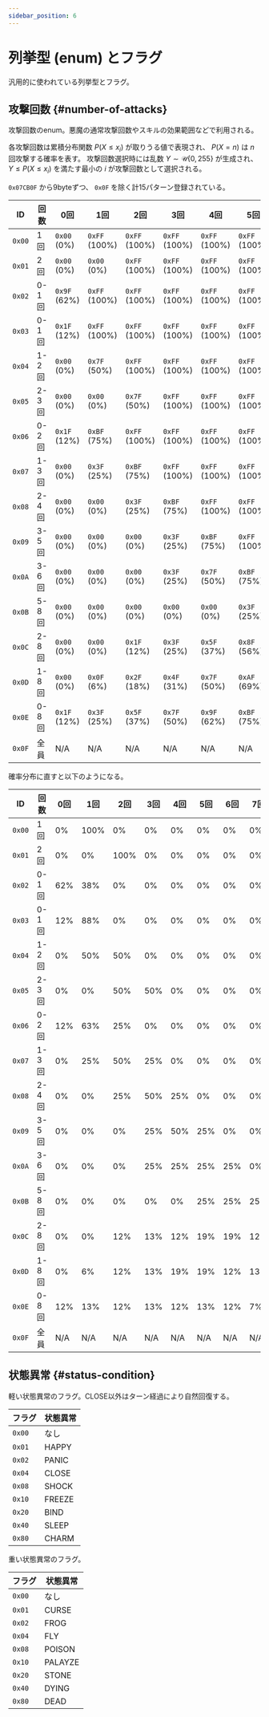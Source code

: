 ```yaml
---
sidebar_position: 6
---
```


# 列挙型 (enum) とフラグ

汎用的に使われている列挙型とフラグ。

## 攻撃回数 {#number-of-attacks}

攻撃回数のenum。悪魔の通常攻撃回数やスキルの効果範囲などで利用される。

各攻撃回数は累積分布関数 $P(X \leq x_i)$ が取りうる値で表現され、 $P(X = n)$ は $n$ 回攻撃する確率を表す。
攻撃回数選択時には乱数 $Y \sim \mathcal{U}\{0, 255\}$ が生成され、 $Y \leq P(X \leq x_i)$ を満たす最小の $i$ が攻撃回数として選択される。

`0x07CB0F` から9byteずつ、 `0x0F` を除く計15パターン登録されている。

| ID     | 回数  | 0回          | 1回           | 2回           | 3回           | 4回           | 5回           | 6回           | 7回           | 8回           |
|--------|-------|--------------|---------------|---------------|---------------|---------------|---------------|---------------|---------------|---------------|
| `0x00` | 1回   | `0x00` (0%)  | `0xFF` (100%) | `0xFF` (100%) | `0xFF` (100%) | `0xFF` (100%) | `0xFF` (100%) | `0xFF` (100%) | `0xFF` (100%) | `0xFF` (100%) |
| `0x01` | 2回   | `0x00` (0%)  | `0x00` (0%)   | `0xFF` (100%) | `0xFF` (100%) | `0xFF` (100%) | `0xFF` (100%) | `0xFF` (100%) | `0xFF` (100%) | `0xFF` (100%) |
| `0x02` | 0-1回 | `0x9F` (62%) | `0xFF` (100%) | `0xFF` (100%) | `0xFF` (100%) | `0xFF` (100%) | `0xFF` (100%) | `0xFF` (100%) | `0xFF` (100%) | `0xFF` (100%) |
| `0x03` | 0-1回 | `0x1F` (12%) | `0xFF` (100%) | `0xFF` (100%) | `0xFF` (100%) | `0xFF` (100%) | `0xFF` (100%) | `0xFF` (100%) | `0xFF` (100%) | `0xFF` (100%) |
| `0x04` | 1-2回 | `0x00` (0%)  | `0x7F` (50%)  | `0xFF` (100%) | `0xFF` (100%) | `0xFF` (100%) | `0xFF` (100%) | `0xFF` (100%) | `0xFF` (100%) | `0xFF` (100%) |
| `0x05` | 2-3回 | `0x00` (0%)  | `0x00` (0%)   | `0x7F` (50%)  | `0xFF` (100%) | `0xFF` (100%) | `0xFF` (100%) | `0xFF` (100%) | `0xFF` (100%) | `0xFF` (100%) |
| `0x06` | 0-2回 | `0x1F` (12%) | `0xBF` (75%)  | `0xFF` (100%) | `0xFF` (100%) | `0xFF` (100%) | `0xFF` (100%) | `0xFF` (100%) | `0xFF` (100%) | `0xFF` (100%) |
| `0x07` | 1-3回 | `0x00` (0%)  | `0x3F` (25%)  | `0xBF` (75%)  | `0xFF` (100%) | `0xFF` (100%) | `0xFF` (100%) | `0xFF` (100%) | `0xFF` (100%) | `0xFF` (100%) |
| `0x08` | 2-4回 | `0x00` (0%)  | `0x00` (0%)   | `0x3F` (25%)  | `0xBF` (75%)  | `0xFF` (100%) | `0xFF` (100%) | `0xFF` (100%) | `0xFF` (100%) | `0xFF` (100%) |
| `0x09` | 3-5回 | `0x00` (0%)  | `0x00` (0%)   | `0x00` (0%)   | `0x3F` (25%)  | `0xBF` (75%)  | `0xFF` (100%) | `0xFF` (100%) | `0xFF` (100%) | `0xFF` (100%) |
| `0x0A` | 3-6回 | `0x00` (0%)  | `0x00` (0%)   | `0x00` (0%)   | `0x3F` (25%)  | `0x7F` (50%)  | `0xBF` (75%)  | `0xFF` (100%) | `0xFF` (100%) | `0xFF` (100%) |
| `0x0B` | 5-8回 | `0x00` (0%)  | `0x00` (0%)   | `0x00` (0%)   | `0x00` (0%)   | `0x00` (0%)   | `0x3F` (25%)  | `0x7F` (50%)  | `0xBF` (75%)  | `0xFF` (100%) |
| `0x0C` | 2-8回 | `0x00` (0%)  | `0x00` (0%)   | `0x1F` (12%)  | `0x3F` (25%)  | `0x5F` (37%)  | `0x8F` (56%)  | `0xBF` (75%)  | `0xDF` (87%)  | `0xFF` (100%) |
| `0x0D` | 1-8回 | `0x00` (0%)  | `0x0F` (6%)   | `0x2F` (18%)  | `0x4F` (31%)  | `0x7F` (50%)  | `0xAF` (69%)  | `0xCF` (81%)  | `0xEF` (94%)  | `0xFF` (100%) |
| `0x0E` | 0-8回 | `0x1F` (12%) | `0x3F` (25%)  | `0x5F` (37%)  | `0x7F` (50%)  | `0x9F` (62%)  | `0xBF` (75%)  | `0xDF` (87%)  | `0xEF` (94%)  | `0xFF` (100%) |
| `0x0F` | 全員  | N/A          | N/A           | N/A           | N/A           | N/A           | N/A           | N/A           | N/A           | N/A           |

確率分布に直すと以下のようになる。

| ID     | 回数  | 0回 | 1回  | 2回  | 3回 | 4回 | 5回 | 6回 | 7回 | 8回 |
|--------|-------|-----|------|------|-----|-----|-----|-----|-----|-----|
| `0x00` | 1回   | 0%  | 100% | 0%   | 0%  | 0%  | 0%  | 0%  | 0%  | 0%  |
| `0x01` | 2回   | 0%  | 0%   | 100% | 0%  | 0%  | 0%  | 0%  | 0%  | 0%  |
| `0x02` | 0-1回 | 62% | 38%  | 0%   | 0%  | 0%  | 0%  | 0%  | 0%  | 0%  |
| `0x03` | 0-1回 | 12% | 88%  | 0%   | 0%  | 0%  | 0%  | 0%  | 0%  | 0%  |
| `0x04` | 1-2回 | 0%  | 50%  | 50%  | 0%  | 0%  | 0%  | 0%  | 0%  | 0%  |
| `0x05` | 2-3回 | 0%  | 0%   | 50%  | 50% | 0%  | 0%  | 0%  | 0%  | 0%  |
| `0x06` | 0-2回 | 12% | 63%  | 25%  | 0%  | 0%  | 0%  | 0%  | 0%  | 0%  |
| `0x07` | 1-3回 | 0%  | 25%  | 50%  | 25% | 0%  | 0%  | 0%  | 0%  | 0%  |
| `0x08` | 2-4回 | 0%  | 0%   | 25%  | 50% | 25% | 0%  | 0%  | 0%  | 0%  |
| `0x09` | 3-5回 | 0%  | 0%   | 0%   | 25% | 50% | 25% | 0%  | 0%  | 0%  |
| `0x0A` | 3-6回 | 0%  | 0%   | 0%   | 25% | 25% | 25% | 25% | 0%  | 0%  |
| `0x0B` | 5-8回 | 0%  | 0%   | 0%   | 0%  | 0%  | 25% | 25% | 25% | 25% |
| `0x0C` | 2-8回 | 0%  | 0%   | 12%  | 13% | 12% | 19% | 19% | 12% | 13% |
| `0x0D` | 1-8回 | 0%  | 6%   | 12%  | 13% | 19% | 19% | 12% | 13% | 6%  |
| `0x0E` | 0-8回 | 12% | 13%  | 12%  | 13% | 12% | 13% | 12% | 7%  | 6%  |
| `0x0F` | 全員  | N/A | N/A  | N/A  | N/A | N/A | N/A | N/A | N/A | N/A |

## 状態異常 {#status-condition}

軽い状態異常のフラグ。CLOSE以外はターン経過により自然回復する。

| フラグ | 状態異常 |
|--------|----------|
| `0x00` | なし     |
| `0x01` | HAPPY    |
| `0x02` | PANIC    |
| `0x04` | CLOSE    |
| `0x08` | SHOCK    |
| `0x10` | FREEZE   |
| `0x20` | BIND     |
| `0x40` | SLEEP    |
| `0x80` | CHARM    |

重い状態異常のフラグ。

| フラグ | 状態異常 |
|--------|----------|
| `0x00` | なし     |
| `0x01` | CURSE    |
| `0x02` | FROG     |
| `0x04` | FLY      |
| `0x08` | POISON   |
| `0x10` | PALAYZE  |
| `0x20` | STONE    |
| `0x40` | DYING    |
| `0x80` | DEAD     |
